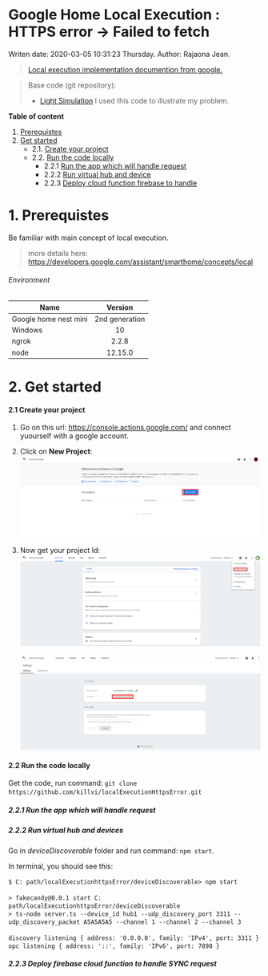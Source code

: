 # Google Home Local Execution : HTTPS error -> Failed to fetch
Writen date: 2020-03-05 10:31:23 Thursday.
Author: Rajaona Jean.

>[Local execution implementation documention from google.](https://developers.google.com/assistant/smarthome/concepts/local)

> Base code (git repository): 
>  - [Light Simulation](https://github.com/actions-on-google/smart-home-local)
  	I used this code to illustrate my problem.

**Table of content**

1. [Prerequistes](#prerequistes)
2. [Get started](#get-started)
	- 2.1. [Create your project](#create-project)
	- 2.2. [Run the code locally](#run-locally)
		 + 2.2.1 [Run the app which will handle request](#run-app)
		 + 2.2.2 [Run virtual hub and device](#run-hub)
		 + 2.2.3 [Deploy cloud function firebase to handle ](#sync)

<a name="prerequistes"></a>

# 1. Prerequistes

Be familiar with main concept of local execution.
> more details here: https://developers.google.com/assistant/smarthome/concepts/local

######  Environment
|       Name        |  Version                        | 
|----------| :--------------------------: |
| Google home nest mini   |        2nd generation     |
| Windows | 10 |
| ngrok | 2.2.8 |
| node  | 12.15.0 |

<a name="get-started"></a>

# 2. Get started

<a name="create-project"></a>

#### 2.1 Create your project
 1. Go on this url: https://console.actions.google.com/ and connect yuourself with a google account.
 2. Click on **New Project**:
 	[![alt text](/images/new_project.png)](/images/new_project.png)
 3. Now get your project Id:
	![alt text](/images/first_page.PNG)

	![alt text](/images/project_id.PNG)

<a name="run-locally"></a>

#### 2.2 Run the code locally
Get the code, run command: `git clone https://github.com/killvi/localExecutionHttpsError.git`

<a name="run-app"></a>

##### 2.2.1 Run the app which will handle request

<a name="run-hub"></a>

##### 2.2.2 Run virtual hub and devices

Go in *deviceDiscoverable*  folder and run command: `npm start`.

In terminal, you should see this:
```
$ C: path/localExecutionhttpsError/deviceDiscoverable> npm start

> fakecandy@0.0.1 start C: path/localExecutionhttpsError/deviceDiscoverable
> ts-node server.ts --device_id hub1 --udp_discovery_port 3311 --udp_discovery_packet A5A5A5A5 --channel 1 --channel 2 --channel 3

discovery listening { address: '0.0.0.0', family: 'IPv4', port: 3311 }
opc listening { address: '::', family: 'IPv6', port: 7890 }
```
<a name="sync"></a>

##### 2.2.3 Deploy firebase cloud function to handle SYNC request